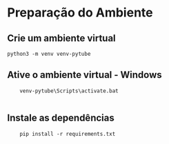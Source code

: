 # Preparação do Ambiente 

## Crie um ambiente virtual

```console
python3 -m venv venv-pytube

```
## Ative o ambiente virtual - Windows
```console
    venv-pytube\Scripts\activate.bat
    
```

## Instale as dependências
```console
    pip install -r requirements.txt
```







